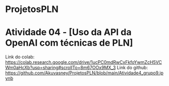 # ProjetosPLN
# Atividade 04 -  [Uso da API da OpenAI com técnicas de PLN]
Link do colab: https://colab.research.google.com/drive/1ucPC0mdRwCxFkfoYwmZcH5VCWm0aHcXb?usp=sharing#scrollTo=8m67OOx9MX_3
Link do github: https://github.com/Akuvasney/ProjetosPLN/blob/main/Atividade4_grupo9.ipynb
